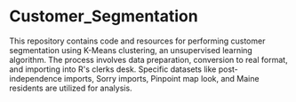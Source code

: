 # Customer_Segmentation

This repository contains code and resources for performing customer segmentation using K-Means clustering, an unsupervised learning algorithm. The process involves data preparation, conversion to real format, and importing into R's clerks desk. Specific datasets like post-independence imports, Sorry imports, Pinpoint map look, and Maine residents are utilized for analysis.
